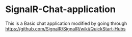 SignalR-Chat-application
========================

This is a Basic chat application modified by going through https://github.com/SignalR/SignalR/wiki/QuickStart-Hubs

